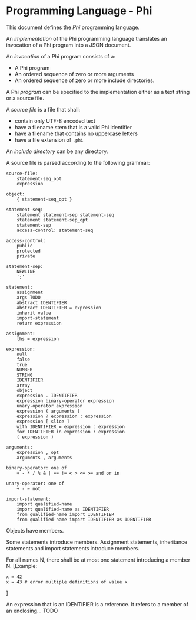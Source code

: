 # Programming Language - Phi

This document defines the *Phi* programming language.

An *implementation* of the Phi programming language translates an invocation of a Phi program into a JSON document.

An *invocation* of a Phi program consists of a:

- A Phi program
- An ordered sequence of zero or more arguments
- An ordered sequence of zero or more include directories.

A Phi *program* can be specified to the implementation either as a text string or a source file.

A *source file* is a file that shall:

- contain only UTF-8 encoded text
- have a filename stem that is a valid Phi identifier
- have a filename that contains no uppercase letters
- have a file extension of `.phi`

An *include directory* can be any directory.

A source file is parsed according to the following grammar:

    source-file:
        statement-seq_opt
        expression

    object:
        { statement-seq_opt }

    statement-seq:
        statement statement-sep statement-seq
        statement statement-sep_opt
        statement-sep
        access-control: statement-seq
    
    access-control:
        public
        protected
        private

    statement-sep:
        NEWLINE
        ';'

    statement:
        assignment
        args TODO
        abstract IDENTIFIER
        abstract IDENTIFIER = expression
        inherit value
        import-statement
        return expression

    assignment:
        lhs = expression

    expression:
        null
        false
        true
        NUMBER
        STRING
        IDENTIFIER
        array
        object
        expression . IDENTIFIER
        expression binary-operator expression
        unary-operator expression
        expression ( arguments )
        expression ? expression : expression
        expression [ slice ]
        with IDENTIFIER = expression : expression
        for IDENTIFIER in expression : expression
        ( expression )

    arguments:
        expression ,_opt
        arguments , arguments 

    binary-operator: one of
        + - * / % & | == != < > <= >= and or in

    unary-operator: one of
        + - ~ not

    import-statement:
        import qualified-name
        import qualified-name as IDENTIFIER
        from qualified-name import IDENTIFIER
        from qualified-name import IDENTIFIER as IDENTIFIER

Objects have members.

Some statements introduce members.  Assignment statements, inheritance statements and import statements introduce members.

For all names N, there shall be at most one statement introducing a member N.  [Example:

    x = 42
    x = 43 # error multiple definitions of value x
]

An expression that is an IDENTIFIER is a reference.  It refers to a member of an enclosing... TODO

